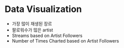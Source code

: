 # Data Visualization
- 가장 많이 재생된 장르
- 팔로워수가 많은 artist
- Streams based on Artist Followers
- Number of Times Charted based on Artist Followers
